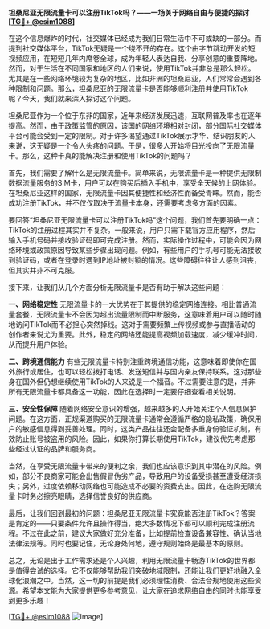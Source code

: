 **坦桑尼亚无限流量卡可以注册TikTok吗？——一场关于网络自由与便捷的探讨[[TG💪+ @esim1088](https://t.me/s/esim1088)]**

在这个信息爆炸的时代，社交媒体已经成为我们日常生活中不可或缺的一部分。而提到社交媒体平台，TikTok无疑是一个绕不开的存在。这个由字节跳动开发的短视频应用，在短短几年内席卷全球，成为年轻人表达自我、分享创意的重要阵地。然而，对于生活在不同国家和地区的人们来说，使用TikTok并非总是那么轻松。尤其是在一些网络环境较为复杂的地区，比如非洲的坦桑尼亚，人们常常会遇到各种限制和问题。那么，坦桑尼亚的无限流量卡是否能够顺利注册并使用TikTok呢？今天，我们就来深入探讨这个问题。

坦桑尼亚作为一个位于东非的国家，近年来经济发展迅速，互联网普及率也在逐年提高。然而，由于政策监管的原因，该国的网络环境相对封闭，部分国际社交媒体平台可能会受到一定的限制。对于许多渴望通过TikTok展示才华、结识朋友的人来说，这无疑是一个令人头疼的问题。于是，很多人开始将目光投向了无限流量卡。那么，这种卡真的能解决注册和使用TikTok的问题吗？

首先，我们需要了解什么是无限流量卡。简单来说，无限流量卡是一种提供无限制数据流量服务的SIM卡，用户可以在购买后插入手机中，享受全天候的上网体验。在坦桑尼亚这样的国家，无限流量卡因其便捷性和经济性而备受青睐。然而，能否成功注册TikTok，并不仅仅取决于流量卡本身，还需要考虑多方面的因素。

要回答“坦桑尼亚无限流量卡可以注册TikTok吗”这个问题，我们首先要明确一点：TikTok的注册过程其实并不复杂。一般来说，用户只需下载官方应用程序，然后输入手机号码并接收验证码即可完成注册。然而，实际操作过程中，可能会因为网络环境或政策原因导致某些步骤出现问题。例如，有些用户的手机号可能无法接收到验证码，或者在登录时遇到IP地址被封锁的情况。这些障碍往往让人感到沮丧，但其实并非不可克服。

接下来，让我们从几个方面分析无限流量卡是否有助于解决这些问题：

**一、网络稳定性**
无限流量卡的一大优势在于其提供的稳定网络连接。相比普通流量套餐，无限流量卡不会因为超出流量限制而中断服务，这意味着用户可以随时随地访问TikTok而不必担心突然掉线。这对于需要频繁上传视频或参与直播活动的创作者来说尤为重要。此外，稳定的网络还能提高视频加载速度，减少缓冲时间，从而提升用户体验。

**二、跨境通信能力**
有些无限流量卡特别注重跨境通信功能，这意味着即使你在国外旅行或居住，也可以轻松拨打电话、发送短信并与国内亲友保持联系。这对那些身在国外但仍想继续使用TikTok的人来说是一个福音。不过需要注意的是，并非所有无限流量卡都具备这一功能，因此在选择时一定要仔细查看相关说明。

**三、安全性保障**
随着网络安全意识的增强，越来越多的人开始关注个人信息保护问题。在这方面，正规渠道购买的无限流量卡通常会遵循严格的隐私政策，确保用户的敏感信息得到妥善处理。同时，这类产品往往还会配备多重身份验证机制，有效防止账号被盗用的风险。因此，如果你打算长期使用TikTok，建议优先考虑那些经过认证的品牌和服务商。

当然，在享受无限流量卡带来的便利之余，我们也应该意识到其中潜在的风险。例如，部分不良商家可能会出售假冒伪劣产品，导致用户的设备受损甚至遭受经济损失；另外，过度依赖移动网络也可能造成不必要的资费支出。因此，在选购无限流量卡时务必擦亮眼睛，选择信誉良好的供应商。

最后，让我们回到最初的问题：坦桑尼亚无限流量卡究竟能否注册TikTok？答案是肯定的——只要条件允许且操作得当，绝大多数情况下都可以顺利完成注册流程。不过在此之前，建议大家做好充分准备，比如提前检查设备兼容性、确认当地法律法规等。同时也要记住，无论身处何地，遵守规则始终是最基本的原则。

总之，无论是出于工作需求还是个人兴趣，利用无限流量卡畅游TikTok的世界都是值得尝试的选择。它不仅能够帮助我们突破地域限制，还能让我们更好地融入全球化浪潮之中。当然，这一切的前提是我们必须理性消费、合法合规地使用这些资源。希望本文能为大家提供更多参考意见，让大家在追求网络自由的同时也能享受到更多乐趣！

[[TG💪+ @esim1088](https://t.me/s/esim1088) ![Image](https://i.postimg.cc/4NQfJmqS/Snipaste-2025-05-13-00-14-12.png)]